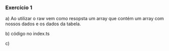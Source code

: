 ### Exercício 1

a) Ao utilizar o raw vem como resopsta um array que contém um array com nossos dados e os dados da tabela.

b) código no index.ts

c)


